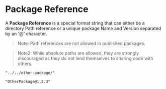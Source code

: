 # Package Reference

A **Package Reference** is a special format string that can either be a directory Path reference or a unique package Name and Version separated by an '@' character.

> Note: Path references are not allowed in published packages.

> Note2: While absolute paths are allowed, they are strongly discouraged as they do not lend themselves to sharing code with others.

```
"../../other-package/"
```

```
"OtherPackage@1.2.3"
```